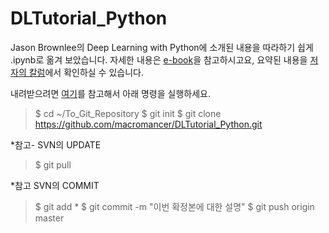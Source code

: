 # DLTutorial_Python
Jason Brownlee의 Deep Learning with Python에 소개된 내용을 따라하기 쉽게 .ipynb로 옮겨 보았습니다.
자세한 내용은 [e-book](https://machinelearningmastery.com/deep-learning-with-python/)을 참고하시고요, 요약된 내용을 [저자의 칼럼](http://machinelearningmastery.com/introduction-python-deep-learning-library-keras/)에서  확인하실 수 있습니다.

내려받으려면 [여기](https://rogerdudler.github.io/git-guide/index.ko.html)를 참고해서 아래 명령을 실행하세요.
>$ cd ~/To_Git_Repository
>$ git init
>$ git clone https://github.com/macromancer/DLTutorial_Python.git




*참고- SVN의 UPDATE
>$ git pull


*참고 SVN의 COMMIT
>$ git add *
>$ git commit -m "이번 확정본에 대한 설명"
>$ git push origin master
